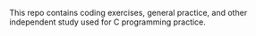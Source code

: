 This repo contains coding exercises, general practice, and other independent study used for C programming practice.
